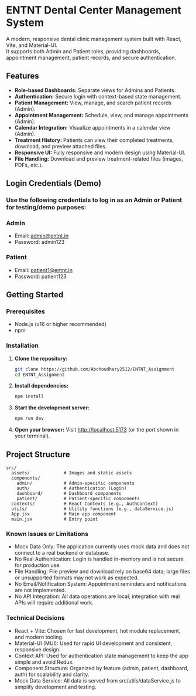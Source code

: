 # ENTNT Dental Center Management System

A modern, responsive dental clinic management system built with React, Vite, and Material-UI.  
It supports both Admin and Patient roles, providing dashboards, appointment management, patient records, and secure authentication.

## Features

- **Role-based Dashboards:** Separate views for Admins and Patients.
- **Authentication:** Secure login with context-based state management.
- **Patient Management:** View, manage, and search patient records (Admin).
- **Appointment Management:** Schedule, view, and manage appointments (Admin).
- **Calendar Integration:** Visualize appointments in a calendar view (Admin).
- **Treatment History:** Patients can view their completed treatments, download, and preview attached files.
- **Responsive UI:** Fully responsive and modern design using Material-UI.
- **File Handling:** Download and preview treatment-related files (images, PDFs, etc.).

## Login Credentials (Demo)
### Use the following credentials to log in as an Admin or Patient for testing/demo purposes:
### Admin
   - Email: admin@entnt.in
   - Password: admin123
### Patient
   - Email: patient1@entnt.in
   - Password: patient123

## Getting Started

### Prerequisites

- Node.js (v16 or higher recommended)
- npm

### Installation

1. **Clone the repository:**
   ```bash
   git clone https://github.com/Abchoudhary2512/ENTNT_Assignment
   cd ENTNT_Assignment
   ```

2. **Install dependencies:**
   ```bash
   npm install
   ```

3. **Start the development server:**
   ```bash
   npm run dev
   ```

4. **Open your browser:**
   Visit [http://localhost:5173](http://localhost:5173) (or the port shown in your terminal).

## Project Structure

```
src/
  assets/             # Images and static assets
  components/
    admin/            # Admin-specific components
    auth/             # Authentication (Login)
    dashboard/        # Dashboard components
    patient/          # Patient-specific components
  contexts/           # React Contexts (e.g., AuthContext)
  utils/              # Utility functions (e.g., dataService.js)
  App.jsx             # Main app component
  main.jsx            # Entry point
```

### Known Issues or Limitations
- Mock Data Only: The application currently uses mock data and does not connect to a real backend or database.
- No Real Authentication: Login is handled in-memory and is not secure for production use.
- File Handling: File preview and download rely on base64 data; large files or unsupported formats may not work as expected.
- No Email/Notification System: Appointment reminders and notifications are not implemented.
- No API Integration: All data operations are local; integration with real APIs will require additional work.

### Technical Decisions
 - React + Vite: Chosen for fast development, hot module replacement, and modern tooling.
 - Material-UI (MUI): Used for rapid UI development and consistent, responsive design.
 - Context API: Used for authentication state management to keep the app simple and avoid Redux.
 - Component Structure: Organized by feature (admin, patient, dashboard, auth) for scalability and clarity.
 - Mock Data Service: All data is served from src/utils/dataService.js to simplify development and testing.
